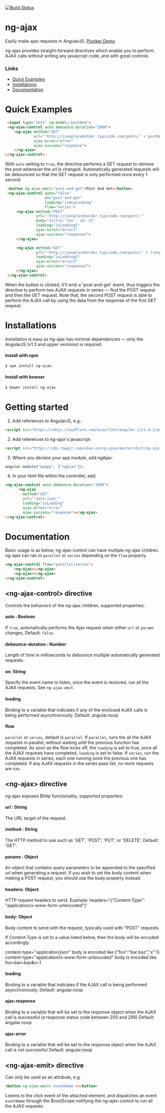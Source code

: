 [![Build Status](https://travis-ci.org/alex-ou/ng-ajax.svg?branch=master)](https://travis-ci.org/alex-ou/ng-ajax)

# ng-ajax

Easily make ajax requests in AngularJS.
[Plunker Demo](https://plnkr.co/edit/CEYu834PVNh4FoNBTGy2?p=preview)

ng-ajax provides straight-forward directives which enable you to perform AJAX calls without writing any javascript code, and with great controls.

### Links
- [Quick Examples](#quick-examples)
- [Installations](#installations)
- [Documentation](#documentation)

# Quick Examples
```html
 <input type="text" ng-model="postNum">
 <ng-ajax-control auto debounce-duration="1000">
	<ng-ajax method="GET"
             url="'http://jsonplaceholder.typicode.com/posts/' + postNum"
             ajax-error="error"
             ajax-success="response">
    </ng-ajax>
</ng-ajax-control>
```

With `auto` setting to `true`, the directive performs a GET request to retrieve the post whenever the url is changed. Automatically generated requests will be debounced so that the GET request is only performed once every 1 second.

```html
 <button ng-ajax-emit="post-and-get">Post And Get</button>
 <ng-ajax-control auto="false"
                  on="post-and-get"
                  loading="isAnyLoading"
                  flow="series">
     <ng-ajax method="POST"
              url="'http://jsonplaceholder.typicode.com/posts'"
              body="{title:'foo', id: 2}"
              loading="isLoading1"
              ajax-error="error1"
              ajax-success="response1">
     </ng-ajax>

     <ng-ajax method="GET"
              url="'http://jsonplaceholder.typicode.com/posts/' + (response1.data.id)"
              loading="isLoading2"
              ajax-error="error2"
              ajax-success="response2">
     </ng-ajax>
 </ng-ajax-control>
```
When the button is clicked, it'll emit a 'post-and-get' event, thus triggers the directive to perform two AJAX requests in series — first the POST request and then the GET request. Note that, the second POST request is able to perform the AJAX call by using the data from the response of the first GET request.

# Installations
Installation is easy as ng-ajax has minimal dependencies — only the AngularJS (v1.3 and upper versions) is required.
#### Install with npm
```sh
$ npm install ng-ajax
```
#### Install with bowser
```sh
$ bower install ng-ajax
```

# Getting started

1. Add references to AngularJS, e.g.:
```html
<script src="https://cdnjs.cloudflare.com/ajax/libs/angular.js/1.4.2/angular.js""></script>
```

2. Add references to ng-ajax's javascript:

```html
<script src="https://cdn.rawgit.com/alex-ou/ng-ajax/master/dist/ng-ajax.min.js"></script>
```

3. Where you declare your app module, add ngAjax:

```js
angular.module("myApp", ["ngAjax"]);
```

4. In your html file within the controller, add:

```html
<ng-ajax-control auto debounce-duration="1000">
      <ng-ajax
        method="GET"
        url="'data.json'"
        loading="isLoading"
        ajax-error="error"
        ajax-success="response"></ng-ajax>
</ng-ajax-control>
```
# Documentation
Basic usage is as below, ng-ajax-control can have multiple ng-ajax children. ng-ajax can ran in `parallel` or `series` depending on the `flow` property.

```html
<ng-ajax-control flow="parallel|series">
	<ng-ajax></ng-ajax>
	<ng-ajax></ng-ajax>
</ng-ajax-control>
```

## \<ng-ajax-control\> directive
Controls the behaviors of the ng-ajax children, supported properties:
#### auto : Boolean
If `true`, automatically performs the Ajax request when either `url` or `params` changes.
Default: `false`.

#### debounce-duration : Number
Length of time in milliseconds to debounce multiple automatically generated requests.

#### on: String
Specify the event name to listen, once the event is received, run all the AJAX requests. See `ng-ajax-emit`.

#### loading
Binding to a variable that indicates if any of the enclosed AJAX calls is being performed asynchronously.
Default: angular.noop

#### flow
`parallel` or `series`, default is `parallel`.
If `parallel`, runs the all the AJAX requests in parallel, without waiting until the previous function has completed. As soon as the flow kicks off, the `loading` is set to true, once all the AJAX requests have completed, `loading` is set to false.
If `series`, run the AJAX requests in series, each one running once the previous one has completed. If any AJAX requests in the series pass fail, no more requests are run.


## \<ng-ajax\> directive
ng-ajax exposes $http functionality, supported properties:

#### url : String
The URL target of the request.

#### method : String
The HTTP method to use such as 'GET', 'POST', 'PUT', or 'DELETE'.
Default: 'GET'.

#### params : Object
An object that contains query parameters to be appended to the specified url when generating a request. If you wish to set the body content when making a POST request, you should use the body property instead.

#### headers: Object
HTTP request headers to send.
Example: headers='{"Content-Type": "application/x-www-form-urlencoded"}'

#### body: Object
Body content to send with the request, typically used with "POST" requests.

If Content-Type is set to a value listed below, then the body will be encoded accordingly.

content-type="application/json"
body is encoded like {"foo":"bar baz","x":1}
content-type="application/x-www-form-urlencoded"
body is encoded like foo=bar+baz&x=1

#### loading
Binding to a variable that indicates if the AJAX call is being performed asynchronously.
Default: angular.noop

#### ajax-response
Binding to a variable that will be set to the response object when the AJAX call is successful (a response status code between 200 and 299)
Default: angular.noop

#### ajax-error
Binding to a variable that will be set to the response object when the AJAX call is not successful
Default: angular.noop

## \<ng-ajax-emit\> directive
Can only be used as an attribute, e.g.
```html
<button ng-ajax-emit='eventName'></button>
```
Listens to the click event of the attached element, and dispatches an event `eventName` through the $rootScope notifying the ng-ajax-control to run all the AJAX requests.





